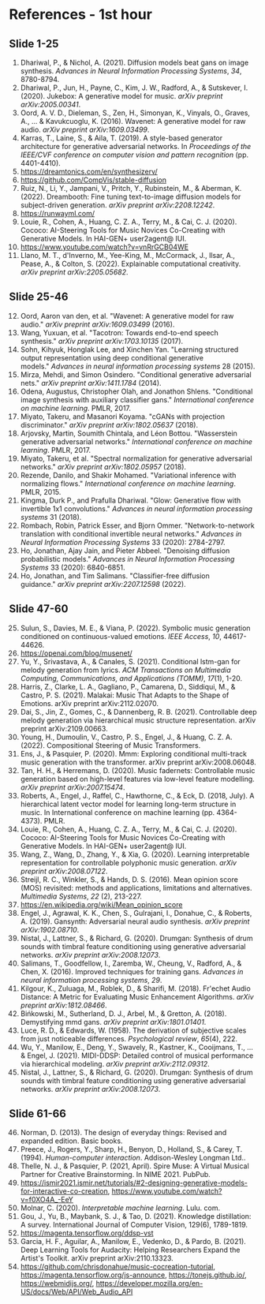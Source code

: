 # References - 1st hour



## Slide 1-25

1. Dhariwal, P., & Nichol, A. (2021). Diffusion models beat gans on image synthesis. *Advances in Neural Information Processing Systems*, *34*, 8780-8794.
2. Dhariwal, P., Jun, H., Payne, C., Kim, J. W., Radford, A., & Sutskever, I. (2020). Jukebox: A generative model for music. *arXiv preprint arXiv:2005.00341*.
3. Oord, A. V. D., Dieleman, S., Zen, H., Simonyan, K., Vinyals, O., Graves, A., ... & Kavukcuoglu, K. (2016). Wavenet: A generative model for raw audio. *arXiv preprint arXiv:1609.03499*.
4. Karras, T., Laine, S., & Aila, T. (2019). A style-based generator architecture for generative adversarial networks. In *Proceedings of the IEEE/CVF conference on computer vision and pattern recognition* (pp. 4401-4410).
5. https://dreamtonics.com/en/synthesizerv/
6. https://github.com/CompVis/stable-diffusion
7. Ruiz, N., Li, Y., Jampani, V., Pritch, Y., Rubinstein, M., & Aberman, K. (2022). Dreambooth: Fine tuning text-to-image diffusion models for subject-driven generation. *arXiv preprint arXiv:2208.12242*.
8. https://runwayml.com/
9. Louie, R., Cohen, A., Huang, C. Z. A., Terry, M., & Cai, C. J. (2020). Cococo: AI-Steering Tools for Music Novices Co-Creating with Generative Models. In HAI-GEN+ user2agent@ IUI.
10. https://www.youtube.com/watch?v=vnRrGCB04WE
11. Llano, M. T., d'Inverno, M., Yee-King, M., McCormack, J., Ilsar, A., Pease, A., & Colton, S. (2022). Explainable computational creativity. *arXiv preprint arXiv:2205.05682*.



## Slide 25-46

12. Oord, Aaron van den, et al. "Wavenet: A generative model for raw audio." *arXiv preprint arXiv:1609.03499* (2016).
13. Wang, Yuxuan, et al. "Tacotron: Towards end-to-end speech synthesis." *arXiv preprint arXiv:1703.10135* (2017).
14. Sohn, Kihyuk, Honglak Lee, and Xinchen Yan. "Learning structured output representation using deep conditional generative models." *Advances in neural information processing systems* 28 (2015).
15. Mirza, Mehdi, and Simon Osindero. "Conditional generative adversarial nets." *arXiv preprint arXiv:1411.1784* (2014).
16. Odena, Augustus, Christopher Olah, and Jonathon Shlens. "Conditional image synthesis with auxiliary classifier gans." *International conference on machine learning*. PMLR, 2017.
17. Miyato, Takeru, and Masanori Koyama. "cGANs with projection discriminator." *arXiv preprint arXiv:1802.05637* (2018).
18. Arjovsky, Martin, Soumith Chintala, and Léon Bottou. "Wasserstein generative adversarial networks." *International conference on machine learning*. PMLR, 2017.
19. Miyato, Takeru, et al. "Spectral normalization for generative adversarial networks." *arXiv preprint arXiv:1802.05957* (2018).
20. Rezende, Danilo, and Shakir Mohamed. "Variational inference with normalizing flows." *International conference on machine learning*. PMLR, 2015.
21. Kingma, Durk P., and Prafulla Dhariwal. "Glow: Generative flow with invertible 1x1 convolutions." *Advances in neural information processing systems* 31 (2018).
22. Rombach, Robin, Patrick Esser, and Bjorn Ommer. "Network-to-network translation with conditional invertible neural networks." *Advances in Neural Information Processing Systems* 33 (2020): 2784-2797.
23. Ho, Jonathan, Ajay Jain, and Pieter Abbeel. "Denoising diffusion probabilistic models." *Advances in Neural Information Processing Systems* 33 (2020): 6840-6851.
24. Ho, Jonathan, and Tim Salimans. "Classifier-free diffusion guidance." *arXiv preprint arXiv:2207.12598* (2022).



## Slide 47-60

25. Sulun, S., Davies, M. E., & Viana, P. (2022). Symbolic music generation conditioned on continuous-valued emotions. *IEEE Access*, *10*, 44617-44626.
26. https://openai.com/blog/musenet/
27. Yu, Y., Srivastava, A., & Canales, S. (2021). Conditional lstm-gan for melody generation from lyrics. *ACM Transactions on Multimedia Computing, Communications, and Applications (TOMM)*, *17*(1), 1-20.
28. Harris, Z., Clarke, L. A., Gagliano, P., Camarena, D., Siddiqui, M., & Castro, P. S. (2021). Malakai: Music That Adapts to the Shape of Emotions. arXiv preprint arXiv:2112.02070.
29. Dai, S., Jin, Z., Gomes, C., & Dannenberg, R. B. (2021). Controllable deep melody generation via hierarchical music structure representation. arXiv preprint arXiv:2109.00663.
30. Young, H., Dumoulin, V., Castro, P. S., Engel, J., & Huang, C. Z. A. (2022). Compositional Steering of Music Transformers.
31. Ens, J., & Pasquier, P. (2020). Mmm: Exploring conditional multi-track music generation with the transformer. arXiv preprint arXiv:2008.06048.
32. Tan, H. H., & Herremans, D. (2020). Music fadernets: Controllable music generation based on high-level features via low-level feature modelling. *arXiv preprint arXiv:2007.15474*.
33. Roberts, A., Engel, J., Raffel, C., Hawthorne, C., & Eck, D. (2018, July). A hierarchical latent vector model for learning long-term structure in music. In International conference on machine learning (pp. 4364-4373). PMLR.
34. Louie, R., Cohen, A., Huang, C. Z. A., Terry, M., & Cai, C. J. (2020). Cococo: AI-Steering Tools for Music Novices Co-Creating with Generative Models. In HAI-GEN+ user2agent@ IUI.
35. Wang, Z., Wang, D., Zhang, Y., & Xia, G. (2020). Learning interpretable representation for controllable polyphonic music generation. *arXiv preprint arXiv:2008.07122*.
36. Streijl, R. C., Winkler, S., & Hands, D. S. (2016). Mean opinion score (MOS) revisited: methods and applications, limitations and alternatives. *Multimedia Systems*, *22* (2), 213-227.
37. https://en.wikipedia.org/wiki/Mean_opinion_score
38. Engel, J., Agrawal, K. K., Chen, S., Gulrajani, I., Donahue, C., & Roberts, A. (2019). Gansynth: Adversarial neural audio synthesis. *arXiv preprint arXiv:1902.08710*.
39. Nistal, J., Lattner, S., & Richard, G. (2020). Drumgan: Synthesis of drum sounds with timbral feature conditioning using generative adversarial networks. *arXiv preprint arXiv:2008.12073*.
40. Salimans, T., Goodfellow, I., Zaremba, W., Cheung, V., Radford, A., & Chen, X. (2016). Improved techniques for training gans. *Advances in neural information processing systems*, *29*.
41. Kilgour, K., Zuluaga, M., Roblek, D., & Sharifi, M. (2018). Fr\'echet Audio Distance: A Metric for Evaluating Music Enhancement Algorithms. *arXiv preprint arXiv:1812.08466*.
42. Bińkowski, M., Sutherland, D. J., Arbel, M., & Gretton, A. (2018). Demystifying mmd gans. *arXiv preprint arXiv:1801.01401*.
43. Luce, R. D., & Edwards, W. (1958). The derivation of subjective scales from just noticeable differences. *Psychological review*, *65*(4), 222.
44. Wu, Y., Manilow, E., Deng, Y., Swavely, R., Kastner, K., Cooijmans, T., ... & Engel, J. (2021). MIDI-DDSP: Detailed control of musical performance via hierarchical modeling. *arXiv preprint arXiv:2112.09312*.
45. Nistal, J., Lattner, S., & Richard, G. (2020). Drumgan: Synthesis of drum sounds with timbral feature conditioning using generative adversarial networks. *arXiv preprint arXiv:2008.12073*.



## Slide 61-66

46. Norman, D. (2013). The design of everyday things: Revised and expanded edition. Basic books.
47. Preece, J., Rogers, Y., Sharp, H., Benyon, D., Holland, S., & Carey, T. (1994). *Human-computer interaction*. Addison-Wesley Longman Ltd..
48. Thelle, N. J., & Pasquier, P. (2021, April). Spire Muse: A Virtual Musical Partner for Creative Brainstorming. In NIME 2021. PubPub.
49. https://ismir2021.ismir.net/tutorials/#2-designing-generative-models-for-interactive-co-creation, https://www.youtube.com/watch?v=f0XO4A_-EeY
50. Molnar, C. (2020). *Interpretable machine learning*. Lulu. com.
51. Gou, J., Yu, B., Maybank, S. J., & Tao, D. (2021). Knowledge distillation: A survey. International Journal of Computer Vision, 129(6), 1789-1819.
52. https://magenta.tensorflow.org/ddsp-vst
53. Garcia, H. F., Aguilar, A., Manilow, E., Vedenko, D., & Pardo, B. (2021). Deep Learning Tools for Audacity: Helping Researchers Expand the Artist's Toolkit. arXiv preprint arXiv:2110.13323.
54. https://github.com/chrisdonahue/music-cocreation-tutorial, https://magenta.tensorflow.org/js-announce, https://tonejs.github.io/, https://webmidijs.org/, https://developer.mozilla.org/en-US/docs/Web/API/Web_Audio_API

